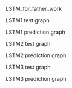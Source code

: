 LSTM_for_father_work

LSTM1 test graph

LSTM1 prediction graph

LSTM2 test graph

LSTM2 prediction graph

LSTM3 test graph

LSTM3 prediction graph
